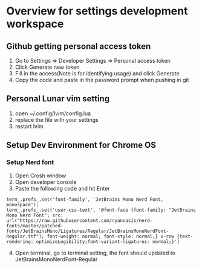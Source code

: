 # Overview for settings development workspace

## Github getting personal access token
1. Go to Settings => Developer Settings => Personal access token
2. Click Generate new token
3. Fill in the access(Note is for identifying usage) and click Generate
4. Copy the code and paste in the password prompt when pushing in git

## Personal Lunar vim setting
1. open ~/.config/lvim/config.lua
2. replace the file with your settings
3. restart lvim 

## Setup Dev Environment for Chrome OS

### Setup Nerd font 
1. <C-A-t> Open Crosh window
2. <C-J> Open developer console
3. Paste the following code and hit Enter
```
term_.prefs_.set('font-family', 'JetBrains Mono Nerd Font, monospace');
term_.prefs_.set('user-css-text', '@font-face {font-family: "JetBrains Mono Nerd Font"; src: url("https://raw.githubusercontent.com/ryanoasis/nerd-fonts/master/patched-fonts/JetBrainsMono/Ligatures/Regular/JetBrainsMonoNerdFont-Regular.ttf"); font-weight: normal; font-style: normal;} x-row {text-rendering: optimizeLegibility;font-variant-ligatures: normal;}')
```
4. Open terminal, go to terminal setting, the font should updated to JetBrainsMonoNerdFont-Regular
